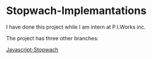 # Stopwach-Implemantations

I have done this project while I am intern at P.I.Works inc.

The project has three other branches:

[Javascript-Stopwach](https://github.com/yusufarslanalp/Stopwach-Implemantations/tree/Javascript-Stopwach)